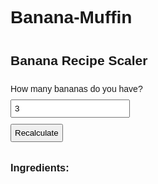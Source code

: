 # Banana-Muffin
<!DOCTYPE html>
<html lang="en">
<head>
  <meta charset="UTF-8">
  <title>Banana Recipe Scaler</title>
  <style>
    body { font-family: Arial, sans-serif; padding: 20px; line-height: 1.6; }
    input, button { margin: 5px 0; padding: 5px; }
    ul { margin-top: 10px; }
  </style>
</head>
<body>
  <h2>Banana Recipe Scaler</h2>
  <label for="bananas">How many bananas do you have?</label><br>
  <input type="number" id="bananas" value="3" min="1" step="0.5"><br>
  <button onclick="scaleRecipe()">Recalculate</button>

  <h3>Ingredients:</h3>
  <ul id="ingredients"></ul>

  <script>
    // Base recipe (for 3 bananas)
    const baseBananas = 3;
    const baseRecipe = {
      "Bananas (large, ripe, mashed)": 3,
      "Melted unsalted butter (tablespoons)": 6,
      "Granulated sugar (cups)": 0.5,
      "Brown sugar (cups)": 0.5,
      "Eggs (large)": 1,
      "Vanilla extract (teaspoons)": 1,
      "All-purpose flour (cups)": 1.5,
      "Baking soda (teaspoons)": 0.75,
      "Baking powder (teaspoons)": 0.5,
      "Sour cream (cups)": 0.25,
      "Salt (pinch)": 1,
      "Semi-sweet chocolate chips (cups)": 0.75
    };

    function scaleRecipe() {
      const bananas = parseFloat(document.getElementById("bananas").value);
      const scaleFactor = bananas / baseBananas;
      const ingredientsList = document.getElementById("ingredients");
      ingredientsList.innerHTML = "";

      for (let item in baseRecipe) {
        let amount = baseRecipe[item] * scaleFactor;

        // Special handling for salt
        if (item.includes("Salt")) {
          ingredientsList.innerHTML += `<li>${item}: ${scaleFactor === 1 ? "Pinch" : (amount.toFixed(2) + " pinches")}</li>`;
        } else {
          ingredientsList.innerHTML += `<li>${item}: ${amount.toFixed(2)}</li>`;
        }
      }
    }

    // Run once on load
    scaleRecipe();
  </script>
</body>
</html>
